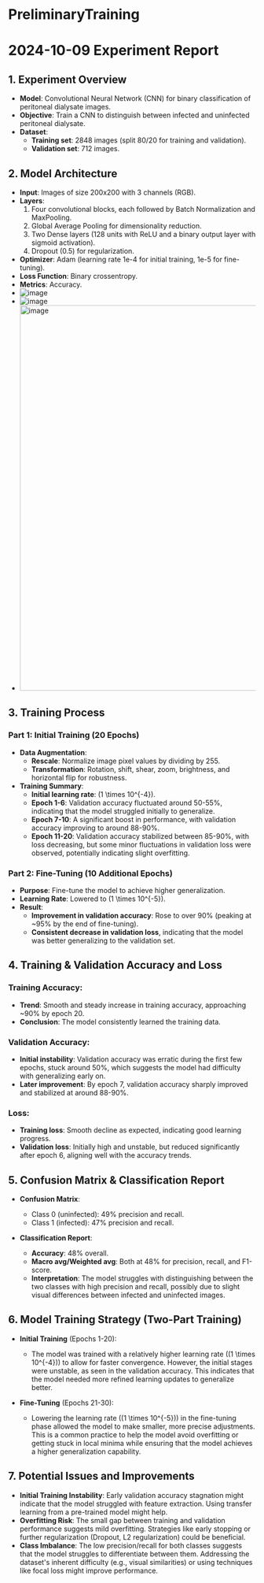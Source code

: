 # PreliminaryTraining
# 2024-10-09 Experiment Report

## 1. Experiment Overview
- **Model**: Convolutional Neural Network (CNN) for binary classification of peritoneal dialysate images.
- **Objective**: Train a CNN to distinguish between infected and uninfected peritoneal dialysate.
- **Dataset**: 
  - **Training set**: 2848 images (split 80/20 for training and validation).
  - **Validation set**: 712 images.

## 2. Model Architecture
- **Input**: Images of size 200x200 with 3 channels (RGB).
- **Layers**:
  1. Four convolutional blocks, each followed by Batch Normalization and MaxPooling.
  2. Global Average Pooling for dimensionality reduction.
  3. Two Dense layers (128 units with ReLU and a binary output layer with sigmoid activation).
  4. Dropout (0.5) for regularization.
- **Optimizer**: Adam (learning rate 1e-4 for initial training, 1e-5 for fine-tuning).
- **Loss Function**: Binary crossentropy.
- **Metrics**: Accuracy.
- ![image](https://github.com/user-attachments/assets/9cabad2a-3741-4f14-8aba-45c76605aa68)
- ![image](https://github.com/user-attachments/assets/efb9dc03-7a45-45cc-9b67-a5834fd88ae0)
- <img width="783" alt="image" src="https://github.com/user-attachments/assets/ddc45c3e-a5ae-4dd7-945c-0c7b1c0f2d3a">



## 3. Training Process
### Part 1: Initial Training (20 Epochs)
- **Data Augmentation**:
  - **Rescale**: Normalize image pixel values by dividing by 255.
  - **Transformation**: Rotation, shift, shear, zoom, brightness, and horizontal flip for robustness.
- **Training Summary**:
  - **Initial learning rate**: \(1 \times 10^{-4}\).
  - **Epoch 1-6**: Validation accuracy fluctuated around 50-55%, indicating that the model struggled initially to generalize.
  - **Epoch 7-10**: A significant boost in performance, with validation accuracy improving to around 88-90%.
  - **Epoch 11-20**: Validation accuracy stabilized between 85-90%, with loss decreasing, but some minor fluctuations in validation loss were observed, potentially indicating slight overfitting.

### Part 2: Fine-Tuning (10 Additional Epochs)
- **Purpose**: Fine-tune the model to achieve higher generalization.
- **Learning Rate**: Lowered to \(1 \times 10^{-5}\).
- **Result**:
  - **Improvement in validation accuracy**: Rose to over 90% (peaking at ~95% by the end of fine-tuning).
  - **Consistent decrease in validation loss**, indicating that the model was better generalizing to the validation set.

## 4. Training & Validation Accuracy and Loss
### Training Accuracy:
- **Trend**: Smooth and steady increase in training accuracy, approaching ~90% by epoch 20.
- **Conclusion**: The model consistently learned the training data.
  
### Validation Accuracy:
- **Initial instability**: Validation accuracy was erratic during the first few epochs, stuck around 50%, which suggests the model had difficulty with generalizing early on.
- **Later improvement**: By epoch 7, validation accuracy sharply improved and stabilized at around 88-90%.

### Loss:
- **Training loss**: Smooth decline as expected, indicating good learning progress.
- **Validation loss**: Initially high and unstable, but reduced significantly after epoch 6, aligning well with the accuracy trends.

## 5. Confusion Matrix & Classification Report
- **Confusion Matrix**:
  - Class 0 (uninfected): 49% precision and recall.
  - Class 1 (infected): 47% precision and recall.
  
- **Classification Report**:
  - **Accuracy**: 48% overall.
  - **Macro avg/Weighted avg**: Both at 48% for precision, recall, and F1-score.
  - **Interpretation**: The model struggles with distinguishing between the two classes with high precision and recall, possibly due to slight visual differences between infected and uninfected images.

## 6. Model Training Strategy (Two-Part Training)
- **Initial Training** (Epochs 1-20):
  - The model was trained with a relatively higher learning rate (\(1 \times 10^{-4}\)) to allow for faster convergence. However, the initial stages were unstable, as seen in the validation accuracy. This indicates that the model needed more refined learning updates to generalize better.
  
- **Fine-Tuning** (Epochs 21-30):
  - Lowering the learning rate (\(1 \times 10^{-5}\)) in the fine-tuning phase allowed the model to make smaller, more precise adjustments. This is a common practice to help the model avoid overfitting or getting stuck in local minima while ensuring that the model achieves a higher generalization capability.

## 7. Potential Issues and Improvements
- **Initial Training Instability**: Early validation accuracy stagnation might indicate that the model struggled with feature extraction. Using transfer learning from a pre-trained model might help.
- **Overfitting Risk**: The small gap between training and validation performance suggests mild overfitting. Strategies like early stopping or further regularization (Dropout, L2 regularization) could be beneficial.
- **Class Imbalance**: The low precision/recall for both classes suggests that the model struggles to differentiate between them. Addressing the dataset's inherent difficulty (e.g., visual similarities) or using techniques like focal loss might improve performance.

